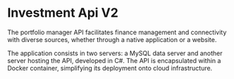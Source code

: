 # Investment Api V2

The portfolio manager API facilitates finance management and connectivity with diverse sources, whether through a native application or a website.

The application consists in two servers: a MySQL data server and another server hosting the API, developed in C#. The API is encapsulated within a Docker container, simplifying its deployment onto cloud infrastructure.
